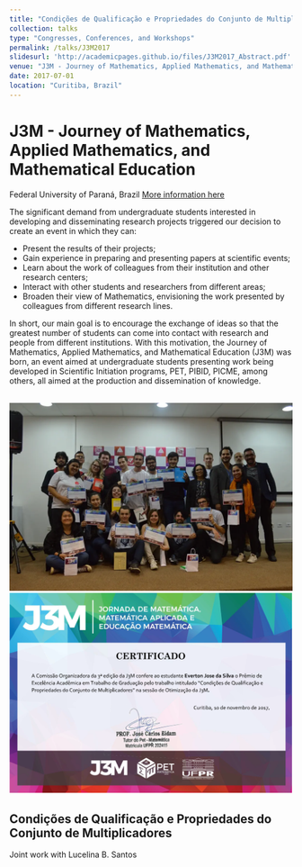 ```yaml
---
title: "Condições de Qualificação e Propriedades do Conjunto de Multiplicadores"
collection: talks
type: "Congresses, Conferences, and Workshops"
permalink: /talks/J3M2017
slidesurl: 'http://academicpages.github.io/files/J3M2017_Abstract.pdf'
venue: "J3M - Journey of Mathematics, Applied Mathematics, and Mathematical Education"
date: 2017-07-01
location: "Curitiba, Brazil"
---
```


J3M - Journey of Mathematics, Applied Mathematics, and Mathematical Education
=====
Federal University of Paraná, Brazil
[More information here](https://petmatematica.ufpr.br/eventos/j3m/)

The significant demand from undergraduate students interested in developing and disseminating research projects triggered our decision to create an event in which they can:

* Present the results of their projects;
* Gain experience in preparing and presenting papers at scientific events;
* Learn about the work of colleagues from their institution and other research centers;
* Interact with other students and researchers from different areas;
* Broaden their view of Mathematics, envisioning the work presented by colleagues from different research lines.

In short, our main goal is to encourage the exchange of ideas so that the greatest number of students can come into contact with research and people from different institutions. With this motivation, the Journey of Mathematics, Applied Mathematics, and Mathematical Education (J3M) was born, an event aimed at undergraduate students presenting work being developed in Scientific Initiation programs, PET, PIBID, PICME, among others, all aimed at the production and dissemination of knowledge.


<br/><img src='/images/J3M_1.png'>
<br/><img src='/images/J3M_2.png'>


## Condições de Qualificação e Propriedades do Conjunto de Multiplicadores
Joint work with Lucelina B. Santos